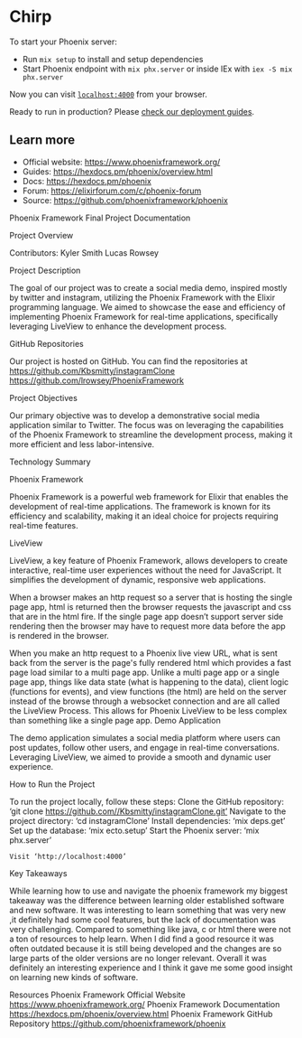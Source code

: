 # Chirp

To start your Phoenix server:

  * Run `mix setup` to install and setup dependencies
  * Start Phoenix endpoint with `mix phx.server` or inside IEx with `iex -S mix phx.server`

Now you can visit [`localhost:4000`](http://localhost:4000) from your browser.

Ready to run in production? Please [check our deployment guides](https://hexdocs.pm/phoenix/deployment.html).

## Learn more

  * Official website: https://www.phoenixframework.org/
  * Guides: https://hexdocs.pm/phoenix/overview.html
  * Docs: https://hexdocs.pm/phoenix
  * Forum: https://elixirforum.com/c/phoenix-forum
  * Source: https://github.com/phoenixframework/phoenix

Phoenix Framework Final Project Documentation

Project Overview

Contributors: 
Kyler Smith 
Lucas Rowsey

Project Description

The goal of our project was to create a social media demo, inspired mostly by twitter and instagram, utilizing the Phoenix Framework with the Elixir programming language. We aimed to showcase the ease and efficiency of implementing Phoenix Framework for real-time applications, specifically leveraging LiveView to enhance the development process. 

GitHub Repositories

Our project is hosted on GitHub. You can find the repositories at 
https://github.com/Kbsmitty/instagramClone 
https://github.com/lrowsey/PhoenixFramework

Project Objectives 

Our primary objective was to develop a demonstrative social media application similar to Twitter. The focus was on leveraging the capabilities of the Phoenix Framework to streamline the development process, making it more efficient and less labor-intensive. 

Technology Summary

Phoenix Framework

Phoenix Framework is a powerful web framework for Elixir that enables the development of real-time applications. The framework is known for its efficiency and scalability, making it an ideal choice for projects requiring real-time features. 

LiveView

LiveView, a key feature of Phoenix Framework, allows developers to create interactive, real-time user experiences without the need for JavaScript. It simplifies the development of dynamic, responsive web applications. 

When a browser makes an http request so a server that is hosting the single page app, html is returned then the browser requests the javascript and css that are in the html fire. If the single page app doesn’t support server side rendering then the browser may have to request more data before the app is rendered in the browser. 

When you make an http request to a Phoenix live view URL, what is sent back from the server is the page's fully rendered html which provides a fast page load similar to a multi page app. Unlike a multi page app or a single page app, things like data state (what is happening to the data), client logic (functions for events), and view functions (the html) are held on the server instead of the browse through a websocket connection and are all called the LiveView Process. This allows for Phoenix LiveView to be less complex than something like a single page app. 
Demo Application

The demo application simulates a social media platform where users can post updates, follow other users, and engage in real-time conversations. Leveraging LiveView, we aimed to provide a smooth and dynamic user experience. 

How to Run the Project

To run the project locally, follow these steps: 
Clone the GitHub repository: ‘git clone https://github.com//Kbsmitty/instagramClone.git’
Navigate to the project directory: ‘cd instagramClone’
Install dependencies: ‘mix deps.get’
Set up the database: ‘mix ecto.setup’
Start the Phoenix server: ‘mix phx.server’

	Visit ‘http://localhost:4000’

Key Takeaways

While learning how to use and navigate the phoenix framework my biggest takeaway was the difference between learning older established software and new software. It was interesting to learn something that was very new ,it definitely had some cool features, but the lack of documentation was very challenging. Compared to something like java, c or html there were not a ton of resources to help learn. When I did find a good resource it was often outdated because it is still being developed and the changes are so large parts of the older versions are no longer relevant. Overall it was definitely an interesting experience and I think it gave me some good insight on learning new kinds of software. 


Resources
Phoenix Framework Official Website
https://www.phoenixframework.org/
Phoenix Framework Documentation
https://hexdocs.pm/phoenix/overview.html
Phoenix Framework GitHub Repository
https://github.com/phoenixframework/phoenix

